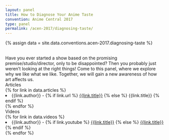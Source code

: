 ```yaml
---
layout: panel
title: How to Diagnose Your Anime Taste
convention: Anime Central 2017
type: panel
permalink: /acen-2017/diagnosing-taste/
---
```


{% assign data = site.data.conventions.acen-2017.diagnosing-taste %}

<div class="panel-description">
<br/>
  Have you ever started a show based on the promising premise/studio/director, only to be disappointed? Then you probably just weren’t looking at the right things! Come to this panel, where we explore why we like what we like. Together, we will gain a new awareness of how art affects us.
</div>

<div class="manga-header"> Articles </div>
{% for link in data.articles %}
  <li class="manga-link">
    {{link.author}} -
    {% if link.url %}
      <a href="{{link.url}}" target="_blank">{{link.title}}</a>
    {% else %}
      <span>{{link.title}}</span>
    {% endif %}
  </li>
{% endfor %}
<div class="manga-header"> Videos </div>
{% for link in data.videos %}
  <li class="manga-link">
    {{link.author}} -
    {% if link.youtube %}
      <a href="https://youtu.be/{{link.youtube}}" target="_blank">{{link.title}}</a>
    {% else %}
      <a href="{{link.url}}" target="_blank">{{link.title}}</a>
    {% endif %}
  </li>
{% endfor %}
